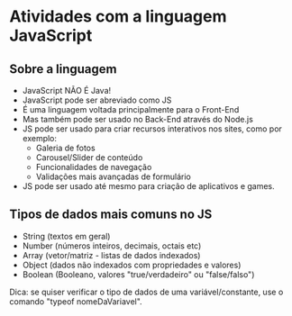 # Atividades com a linguagem JavaScript

## Sobre a linguagem

- JavaScript NÃO É Java!
- JavaScript pode ser abreviado como JS
- É uma linguagem voltada principalmente para o Front-End
- Mas também pode ser usado no Back-End através do Node.js
- JS pode ser usado para criar recursos interativos nos sites, como por exemplo: 
    - Galeria de fotos
    - Carousel/Slider de conteúdo
    - Funcionalidades de navegação
    - Validações mais avançadas de formulário
- JS pode ser usado até mesmo para criação de aplicativos e games.


## Tipos de dados mais comuns no JS

- String (textos em geral)
- Number (números inteiros, decimais, octais etc)
- Array (vetor/matriz - listas de dados indexados)
- Object (dados não indexados com propriedades e valores)
- Boolean (Booleano, valores "true/verdadeiro" ou "false/falso")

Dica: se quiser verificar o tipo de dados de uma variável/constante, use
 o comando "typeof nomeDaVariavel".



